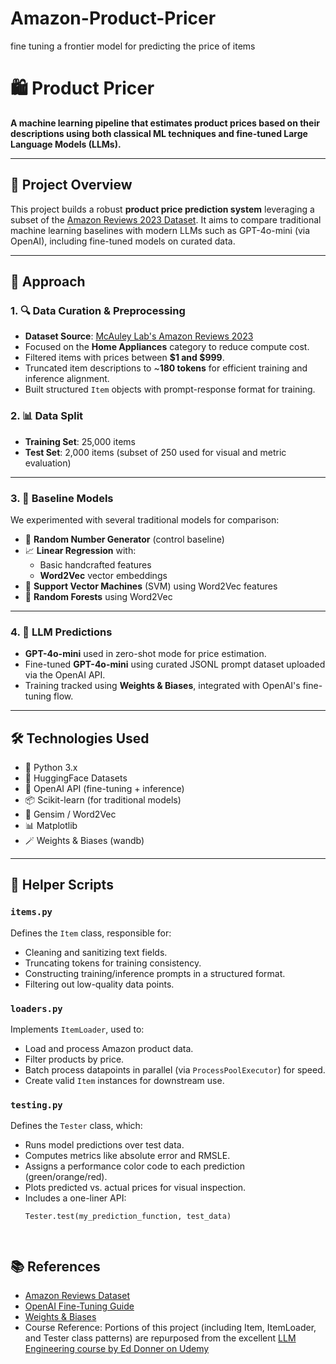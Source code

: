 # Amazon-Product-Pricer
fine tuning a frontier model for predicting the price of items

# 🛍️ Product Pricer

**A machine learning pipeline that estimates product prices based on their descriptions using both classical ML techniques and fine-tuned Large Language Models (LLMs).**

---

## 📌 Project Overview

This project builds a robust **product price prediction system** leveraging a subset of the [Amazon Reviews 2023 Dataset](https://huggingface.co/datasets/McAuley-Lab/Amazon-Reviews-2023). It aims to compare traditional machine learning baselines with modern LLMs such as GPT-4o-mini (via OpenAI), including fine-tuned models on curated data.

---

## 🧠 Approach

### 1. 🔍 Data Curation & Preprocessing

- **Dataset Source**: [McAuley Lab's Amazon Reviews 2023](https://huggingface.co/datasets/McAuley-Lab/Amazon-Reviews-2023/tree/main/raw/meta_categories)
- Focused on the **Home Appliances** category to reduce compute cost.
- Filtered items with prices between **$1 and $999**.
- Truncated item descriptions to ~**180 tokens** for efficient training and inference alignment.
- Built structured `Item` objects with prompt-response format for training.

### 2. 📊 Data Split

- **Training Set**: 25,000 items  
- **Test Set**: 2,000 items (subset of 250 used for visual and metric evaluation)

---

### 3. 🧪 Baseline Models

We experimented with several traditional models for comparison:

- 🔢 **Random Number Generator** (control baseline)
- 📈 **Linear Regression** with:
  - Basic handcrafted features
  - **Word2Vec** vector embeddings
- 🧠 **Support Vector Machines** (SVM) using Word2Vec features
- 🌲 **Random Forests** using Word2Vec

---

### 4. 🤖 LLM Predictions

- **GPT-4o-mini** used in zero-shot mode for price estimation.
- Fine-tuned **GPT-4o-mini** using curated JSONL prompt dataset uploaded via the OpenAI API.
- Training tracked using **Weights & Biases**, integrated with OpenAI's fine-tuning flow.

---

## 🛠️ Technologies Used

- 🐍 Python 3.x
- 🤗 HuggingFace Datasets
- 🔡 OpenAI API (fine-tuning + inference)
- 📦 Scikit-learn (for traditional models)
- 🧠 Gensim / Word2Vec
- 📊 Matplotlib
- 🪄 Weights & Biases (wandb)

---

## 🧰 Helper Scripts

### `items.py`

Defines the `Item` class, responsible for:

- Cleaning and sanitizing text fields.
- Truncating tokens for training consistency.
- Constructing training/inference prompts in a structured format.
- Filtering out low-quality data points.

### `loaders.py`

Implements `ItemLoader`, used to:

- Load and process Amazon product data.
- Filter products by price.
- Batch process datapoints in parallel (via `ProcessPoolExecutor`) for speed.
- Create valid `Item` instances for downstream use.

### `testing.py`

Defines the `Tester` class, which:

- Runs model predictions over test data.
- Computes metrics like absolute error and RMSLE.
- Assigns a performance color code to each prediction (green/orange/red).
- Plots predicted vs. actual prices for visual inspection.
- Includes a one-liner API:  
  ```python
  Tester.test(my_prediction_function, test_data)




## 📚 References
-  [Amazon Reviews Dataset](https://huggingface.co/datasets/McAuley-Lab/Amazon-Reviews-2023/tree/main/raw/meta_categories)
-  [OpenAI Fine-Tuning Guide](https://platform.openai.com/docs/guides/fine-tuning)
-  [Weights & Biases](https://wandb.ai/)
-  Course Reference: Portions of this project (including Item, ItemLoader, and Tester class patterns) are repurposed from the excellent [LLM Engineering course by Ed Donner on Udemy](https://www.udemy.com/course/llm-engineering-master-ai-and-large-language-models/?srsltid=AfmBOorKMuFoTz7AXX1gI45R_weqWMHodU1Fw-aR0E84b3gACOxwqWkS&couponCode=LEARNNOWPLANS)
